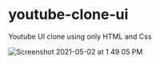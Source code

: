 # youtube-clone-ui
Youtube UI clone using only HTML and Css

![Screenshot 2021-05-02 at 1 49 05 PM](https://user-images.githubusercontent.com/5796149/116806850-64636880-ab4d-11eb-84d2-e7b461b2ee97.png)


